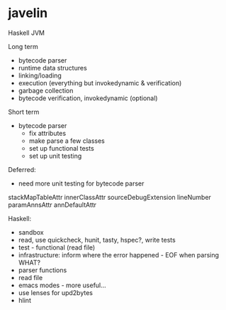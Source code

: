 javelin
=======
Haskell JVM

Long term
* bytecode parser
* runtime data structures
* linking/loading
* execution (everything but invokedynamic & verification)
* garbage collection
* bytecode verification, invokedynamic (optional)

Short term
* bytecode parser
  * fix attributes
  * make parse a few classes
  * set up functional tests
  * set up unit testing

Deferred:
* need more unit testing for bytecode parser


stackMapTableAttr
innerClassAttr
sourceDebugExtension
lineNumber
paramAnnsAttr
annDefaultAttr

Haskell:
* sandbox
* read, use quickcheck, hunit, tasty, hspec?, write tests
* test - functional (read file)
* infrastructure: inform where the error happened - EOF when parsing WHAT?
* parser functions
* read file
* emacs modes - more useful...
* use lenses for upd2bytes
* hlint
